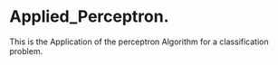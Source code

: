 # Applied_Perceptron.
This is the Application of the perceptron Algorithm for a classification problem.
